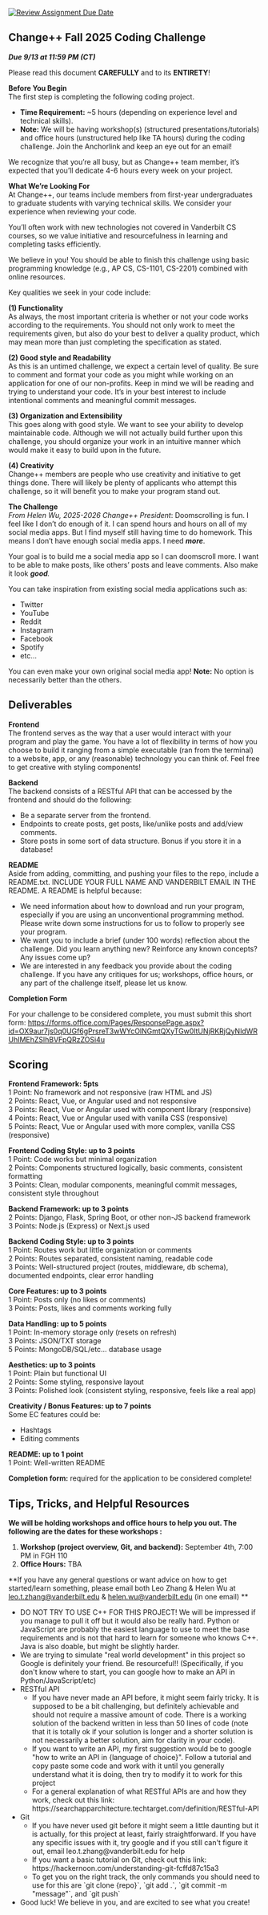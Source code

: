 [![Review Assignment Due Date](https://classroom.github.com/assets/deadline-readme-button-22041afd0340ce965d47ae6ef1cefeee28c7c493a6346c4f15d667ab976d596c.svg)](https://classroom.github.com/a/WJLXCXfH)
## Change++ Fall 2025 Coding Challenge

***Due 9/13 at 11:59 PM (CT)***

Please read this document **CAREFULLY** and to its **ENTIRETY**\!

**Before You Begin**  
The first step is completing the following coding project. 

* **Time Requirement:** \~5 hours (depending on experience level and technical skills).  
* **Note:** We will be having workshop(s) (structured presentations/tutorials) and office hours (unstructured help like TA hours) during the coding challenge. Join the Anchorlink and keep an eye out for an email\!

We recognize that you’re all busy, but as Change++ team member, it’s expected that you’ll dedicate 4-6 hours every week on your project.

**What We’re Looking For**  
At Change++, our teams include members from first-year undergraduates to graduate students with varying technical skills. We consider your experience when reviewing your code.

You’ll often work with new technologies not covered in Vanderbilt CS courses, so we value initiative and resourcefulness in learning and completing tasks efficiently.

We believe in you! You should be able to finish this challenge using basic programming knowledge (e.g., AP CS, CS-1101, CS-2201) combined with online resources.

Key qualities we seek in your code include:

**(1) Functionality**  
As always, the most important criteria is whether or not your code works according to the requirements. You should not only work to meet the requirements given, but also do your best to deliver a quality product, which may mean more than just completing the specification as stated.

**(2) Good style and Readability**  
As this is an untimed challenge, we expect a certain level of quality. Be sure to comment and format your code as you might while working on an application for one of our non-profits. Keep in mind we will be reading and trying to understand your code. It’s in your best interest to include intentional comments and meaningful commit messages.

**(3) Organization and Extensibility**  
This goes along with good style. We want to see your ability to develop maintainable code. Although we will not actually build further upon this challenge, you should organize your work in an intuitive manner which would make it easy to build upon in the future.

**(4) Creativity**  
Change++ members are people who use creativity and initiative to get things done. There will likely be plenty of applicants who attempt this challenge, so it will benefit you to make your program stand out.

**The Challenge**  
*From Helen Wu, 2025-2026 Change++ President*: Doomscrolling is fun. I feel like I don’t do enough of it. I can spend hours and hours on all of my social media apps. But I find myself still having time to do homework. This means I don’t have enough social media apps. I need ***more***.

Your goal is to build me a social media app so I can doomscroll more. I want to be able to make posts, like others’ posts and leave comments. Also make it look ***good**.*

You can take inspiration from existing social media applications such as: 

* Twitter  
* YouTube  
* Reddit  
* Instagram  
* Facebook  
* Spotify  
* etc…

You can even make your own original social media app\! **Note:** No option is necessarily better than the others.

## Deliverables 
**Frontend**  
The frontend serves as the way that a user would interact with your program and play the game. You have a lot of flexibility in terms of how you choose to build it ranging from a simple executable (ran from the terminal) to a website, app, or any (reasonable) technology you can think of. Feel free to get creative with styling components\!

**Backend**  
The backend consists of a RESTful API that can be accessed by the frontend and should do the following:

* Be a separate server from the frontend.  
* Endpoints to create posts, get posts, like/unlike posts and add/view comments.  
* Store posts in some sort of data structure. Bonus if you store it in a database\!

**README**  
Aside from adding, committing, and pushing your files to the repo, include a README.txt. INCLUDE YOUR FULL NAME AND VANDERBILT EMAIL IN THE README. A README is helpful because:

* We need information about how to download and run your program, especially if you are using an unconventional programming method. Please write down some instructions for us to follow to properly see your program.  
* We want you to include a brief (under 100 words) reflection about the challenge. Did you learn anything new? Reinforce any known concepts? Any issues come up?  
* We are interested in any feedback you provide about the coding challenge. If you have any critiques for us; workshops, office hours, or any part of the challenge itself, please let us know.

**Completion Form**

For your challenge to be considered complete, you must submit this short form: 
https://forms.office.com/Pages/ResponsePage.aspx?id=OX9aur7js0q0UGf6gPrsreT3wWYcOlNGmtQXyTGw0ltUNjRKRjQyNldWRUhIMEhZSlhBVFpQRzZOSi4u


## Scoring

**Frontend Framework: 5pts**  
1 Point: No framework and not responsive (raw HTML and JS)  
2 Points: React, Vue, or Angular used and not responsive  
3 Points: React, Vue or Angular used with component library (responsive)  
4 Points: React, Vue or Angular used with vanilla CSS (responsive)  
5 Points: React, Vue or Angular used with more complex, vanilla CSS (responsive)

**Frontend Coding Style: up to 3 points**  
1 Point: Code works but minimal organization  
2 Points: Components structured logically, basic comments, consistent formatting  
3 Points: Clean, modular components, meaningful commit messages, consistent style throughout

**Backend Framework: up to 3 points**  
2 Points: Django, Flask, Spring Boot, or other non-JS backend framework  
3 Points: Node.js (Express) or Next.js used

**Backend Coding Style: up to 3 points**  
1 Point: Routes work but little organization or comments  
2 Points: Routes separated, consistent naming, readable code  
3 Points: Well-structured project (routes, middleware, db schema), documented endpoints, clear error handling

**Core Features: up to 3 points**  
1 Point: Posts only (no likes or comments)  
3 Points: Posts, likes and comments working fully

**Data Handling: up to 5 points**  
1 Point: In-memory storage only (resets on refresh)  
3 Points: JSON/TXT storage  
5 Points: MongoDB/SQL/etc… database usage

**Aesthetics: up to 3 points**  
1 Point: Plain but functional UI  
2 Points: Some styling, responsive layout  
3 Points: Polished look (consistent styling, responsive, feels like a real app)

**Creativity / Bonus Features: up to 7 points**  
Some EC features could be:

* Hashtags  
* Editing comments

**README: up to 1 point**  
1 Point: Well-written README

**Completion form:** required for the application to be considered complete!


## Tips, Tricks, and Helpful Resources

**We will be holding workshops and office hours to help you out. The following are the dates for these workshops :**
1. **Workshop (project overview, Git, and backend):** September 4th, 7:00 PM in FGH 110
2. **Office Hours:** TBA

**If you have any general questions or want advice on how to get started/learn something, please email both Leo Zhang & Helen Wu at leo.t.zhang@vanderbilt.edu & helen.wu@vanderbilt.edu (in one email) **

<ul>
  <li>DO NOT TRY TO USE C++ FOR THIS PROJECT! We will be impressed if you manage to pull it off but it would also be really hard. Python or JavaScript are probably the easiest language to use to meet the base requirements and is not that hard to learn for someone who knows C++. Java is also doable, but might be slightly harder.</li>
  <li>We are trying to simulate "real world development" in this project so Google is definitely your friend. Be resourceful!! (Specifically, if you don't know where to start, you can google how to make an API in Python/JavaScript/etc)</li>
  <li>RESTful API
    <ul>
      <li>If you have never made an API before, it might seem fairly tricky. It is supposed to be a bit challenging, but definitely achievable and should not require a massive amount of code. There is a working solution of the backend written in less than 50 lines of code (note that it is totally ok if your solution is longer and a shorter solution is not necessarily a better solution, aim for clarity in your code).</li>
      <li>If you want to write an API, my first suggestion would be to google "how to write an API in {language of choice}". Follow a tutorial and copy paste some code and work with it until you generally understand what it is doing, then try to modify it to work for this project</li>
      <li>For a general explanation of what RESTful APIs are and how they work, check out this link: https://searchapparchitecture.techtarget.com/definition/RESTful-API</li>
    </ul>
  </li>
  <li>Git
    <ul>
      <li>If you have never used git before it might seem a little daunting but it is actually, for this project at least, fairly straightforward. If you have any specific issues with it, try google and if you still can't figure it out, email leo.t.zhang@vanderbilt.edu for help</li>
      <li>If you want a basic tutorial on Git, check out this link: https://hackernoon.com/understanding-git-fcffd87c15a3</li>
      <li>To get you on the right track, the only commands you should need to use for this are `git clone {repo}`, `git add .`, `git commit -m "message"`, and `git push`</li>
    </ul>
  </li>
  <li>Good luck! We believe in you, and are excited to see what you create!</li>
</ul>



